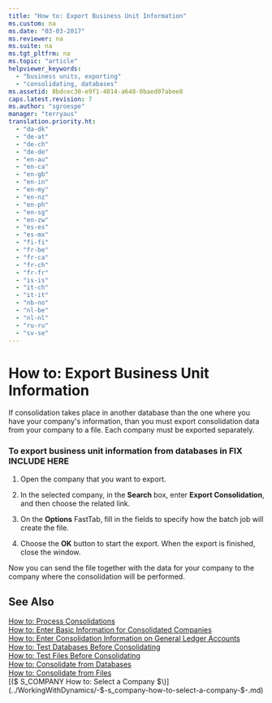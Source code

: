 ```yaml
---
title: "How to: Export Business Unit Information"
ms.custom: na
ms.date: "03-03-2017"
ms.reviewer: na
ms.suite: na
ms.tgt_pltfrm: na
ms.topic: "article"
helpviewer_keywords: 
  - "business units, exporting"
  - "consolidating, databases"
ms.assetid: 8bdcec30-e9f1-4014-a648-0baed07abee8
caps.latest.revision: 7
ms.author: "sgroespe"
manager: "terryaus"
translation.priority.ht: 
  - "da-dk"
  - "de-at"
  - "de-ch"
  - "de-de"
  - "en-au"
  - "en-ca"
  - "en-gb"
  - "en-in"
  - "en-my"
  - "en-nz"
  - "en-ph"
  - "en-sg"
  - "en-zw"
  - "es-es"
  - "es-mx"
  - "fi-fi"
  - "fr-be"
  - "fr-ca"
  - "fr-ch"
  - "fr-fr"
  - "is-is"
  - "it-ch"
  - "it-it"
  - "nb-no"
  - "nl-be"
  - "nl-nl"
  - "ru-ru"
  - "sv-se"
---
```

# How to: Export Business Unit Information
If consolidation takes place in another database than the one where you have your company's information, than you must export consolidation data from your company to a file. Each company must be exported separately.  
  
### To export business unit information from databases in FIX INCLUDE HERE<!--[!INCLUDE[navnow](../ApplicationDesign/includes/navnow_md.md)] -->  
  
1.  Open the company that you want to export.  
  
2.  In the selected company, in the **Search** box, enter **Export Consolidation**, and then choose the related link.  
  
3.  On the **Options** FastTab, fill in the fields to specify how the batch job will create the file.  
  
4.  Choose the **OK** button to start the export. When the export is finished, close the window.  
  
 Now you can send the file together with the data for your company to the company where the consolidation will be performed.  
  
## See Also  
 [How to: Process Consolidations](../Finance/how-to-process-consolidations.md)   
 [How to: Enter Basic Information for Consolidated Companies](../Finance/how-to-enter-basic-information-for-consolidated-companies.md)   
 [How to: Enter Consolidation Information on General Ledger Accounts](../Finance/how-to-enter-consolidation-information-on-general-ledger-accounts.md)   
 [How to: Test Databases Before Consolidating](../Finance/how-to-test-databases-before-consolidating.md)   
 [How to: Test Files Before Consolidating](../Finance/how-to-test-files-before-consolidating.md)   
 [How to: Consolidate from Databases](../Finance/how-to-consolidate-from-databases.md)   
 [How to: Consolidate from Files](../Finance/how-to-consolidate-from-files.md)   
 [\($ S\_COMPANY How to: Select a Company $\)](../WorkingWithDynamics/-$-s_company-how-to-select-a-company-$-.md)